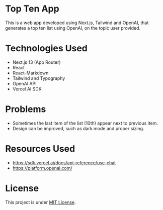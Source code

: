 # Top Ten App

This is a web app developed using Next.js, Tailwind and OpenAI, that generates a top ten list using OpenAI, on the topic user provided.

# Technologies Used

- Next.js 13 (App Router)
- React
- React-Markdown
- Tailwind and Typography
- OpenAI API
- Vercel AI SDK

# Problems

- Sometimes the last item of the list (10th) appear next to previous item.
- Design can be improved, such as dark mode and proper sizing.

# Resources Used

- https://sdk.vercel.ai/docs/api-reference/use-chat
- https://platform.openai.com/

# License

This project is under [MIT License](./LICENSE).

